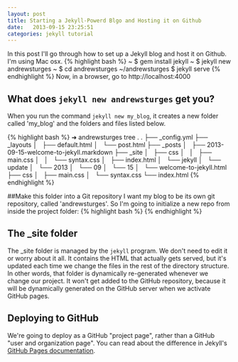 ```yaml
---
layout: post
title: Starting a Jekyll-Powerd Blgo and Hosting it on Github
date:   2013-09-15 23:25:51
categories: jekyll tutorial
---
```

In this post I'll go through how to set up a Jekyll blog and host it on Github.
I'm using Mac osx.
{% highlight bash %}
~ $ gem install jekyll
~ $ jekyll new andrewsturges
~ $ cd andrewsturges
~/andrewsturges $ jekyll serve
{% endhighlight %}
Now, in a browser, go to http://localhost:4000

What does `jekyll new andrewsturges` get you?
---------------------------------------------
When you run the command `jekyll new my_blog`, it creates a new folder called
'my_blog' and the folders and files listed below.

{% highlight bash %}
➜  andrewsturges  tree .
.
├── _config.yml
├── _layouts
│   ├── default.html
│   └── post.html
├── _posts
│   ├── 2013-09-15-welcome-to-jekyll.markdown
├── _site
│   ├── css
│   │   ├── main.css
│   │   └── syntax.css
│   ├── index.html
│   └── jekyll
│       └── update
│           └── 2013
│               └── 09
│                   └── 15
│                       └── welcome-to-jekyll.html
├── css
│   ├── main.css
│   └── syntax.css
└── index.html
{% endhighlight %}

##Make this folder into a Git repository
I want my blog to be its own git repository, called 'andrewsturges'. So I'm
going to initialize a new repo from inside the project folder:
{% highlight bash %}
{% endhighlight %}

## The _site folder
The _site folder is managed by the `jekyll` program. We don't need to edit it
or worry about it all. It contains the HTML that actually gets served, but it's
updated each time we change the files in the rest of the directory structure.
In other words, that folder is dynamically re-generated whenever we change our
project. It won't get added to the GitHub repository, because it will be 
dynamically generated on the GitHub server when we activate GitHub pages.

## Deploying to GitHub
We're going to deploy as a GitHub "project page", rather than a GitHub "user and
organization page". You can read about the difference in Jekyll's [GitHub Pages documentation](http://jekyllrb.com/docs/github-pages/).
